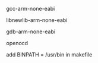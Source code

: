 gcc-arm-none-eabi

libnewlib-arm-none-eabi

gdb-arm-none-eabi

openocd

add BINPATH = /usr/bin in makefile
